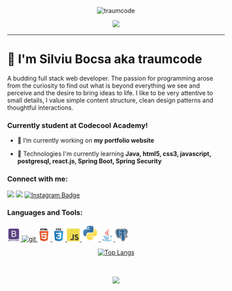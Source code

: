 <p align="center"> <img src="https://komarev.com/ghpvc/?username=traumcode&label=Profile%20views&color=0e75b6&style=flat" alt="traumcode" /> </p>
<p align="center">
  <img src="https://miro.medium.com/max/2048/1*OohqW5DGh9CQS4hLY5FXzA.png" height="230"/>
</p>
<hr>

<h1>👋 I'm Silviu Bocsa aka traumcode</h1>
<p>A budding full stack web developer. The passion for programming arose from the curiosity to find out what is beyond everything we see and perceive and the desire to bring ideas to life. I like to be very attentive to small details, I value simple content structure, clean design patterns and thoughtful interactions.</p>
<h3>Currently student at Codecool Academy!</h3>


- 🔭 I’m currently working on **my portfolio website**

- 🌱 Technologies I'm currently learning **Java, html5, css3, javascript, postgresql, react.js, Spring Boot, Spring Security**


<h3 align="left">Connect with me:</h3>
<p align="left">
<a href="https://www.linkedin.com/in/silviu-bocsa/" rel="nofollow"><img src="https://img.shields.io/badge/LinkedIn-0077B5?style=for-the-badge&logo=linkedin&logoColor=white" data-canonical-src="https://img.shields.io/badge/-LinkedIn-blue?style=flat&amp;logo=Linkedin&amp;logoColor=white&amp;link=https://www.linkedin.com/in/silviu-bocsa/" style="max-width: 100%;"></a>
<a href="mailto:silviubocsa@gmail.com"><img src="https://img.shields.io/badge/Gmail-D14836?style=for-the-badge&logo=gmail&logoColor=white" data-canonical-src="https://img.shields.io/badge/Gmail-red?style=flat&amp;logo=Gmail&amp;logoColor=white&amp;link=mailto:silviubocsa@gmail.com" style="max-width: 100%;"></a>
<a href="https://instagram.com/exacustodian" rel="nofollow"><img src="https://img.shields.io/badge/Instagram-E4405F?style=for-the-badge&logo=instagram&logoColor=white" alt="Instagram Badge" data-canonical-src="https://img.shields.io/badge/-exacustodian-purple?style=flat-square&amp;logo=instagram&amp;logoColor=white&amp;link=https://instagram.com/exacustodian/" style="max-width: 100%;"></a>
</p>

<h3 align="left">Languages and Tools:</h3>
<p align="left"> <a href="https://getbootstrap.com" target="_blank"> <img src="https://raw.githubusercontent.com/devicons/devicon/master/icons/bootstrap/bootstrap-plain-wordmark.svg" alt="bootstrap" width="30" height="30"/> </a> <a href="https://git-scm.com/" target="_blank"> <img src="https://www.vectorlogo.zone/logos/git-scm/git-scm-icon.svg" alt="git" width="30" height="30"/> </a> <a href="https://www.w3.org/html/" target="_blank"> <img src="https://raw.githubusercontent.com/devicons/devicon/master/icons/html5/html5-original-wordmark.svg" alt="html5" width="30" height="30"/> </a> <a href="https://www.w3schools.com/css/" target="_blank"> <img src="https://raw.githubusercontent.com/devicons/devicon/master/icons/css3/css3-original-wordmark.svg" alt="css3" width="30" height="30"/> </a> <a href="https://developer.mozilla.org/en-US/docs/Web/JavaScript" target="_blank"> <img src="https://raw.githubusercontent.com/devicons/devicon/master/icons/javascript/javascript-original.svg" alt="javascript" width="30" height="30"/> </a> <a href="https://www.python.org" target="_blank"> <img src="https://raw.githubusercontent.com/devicons/devicon/master/icons/python/python-original.svg" alt="python" width="40" height="40"/> </a>  <a href="https://www.java.com/en/" target="_blank"> <img src="https://raw.githubusercontent.com/devicons/devicon/9f4f5cdb393299a81125eb5127929ea7bfe42889/icons/java/java-original.svg" alt="java" width="30" height="30"/> </a> <a href="https://www.postgresql.org" target="_blank"> <img src="https://raw.githubusercontent.com/devicons/devicon/9f4f5cdb393299a81125eb5127929ea7bfe42889/icons/postgresql/postgresql-original.svg" alt="java" width="30" height="30"/> </a> </p>
<p align="center">  <a href="https://github.com/traumcode/github-readme-stats"><img src="https://camo.githubusercontent.com/e93c0f514d1afa754301d79a9261cab819730ffdcc216d79cc4a661ac111c215/68747470733a2f2f6769746875622d726561646d652d73746174732e76657263656c2e6170702f6170692f746f702d6c616e67732f3f757365726e616d653d666c6f61726564656d61692673686f775f69636f6e733d74727565267468656d653d6461726b" alt="Top Langs" data-canonical-src="https://github-readme-stats.vercel.app/api/top-langs/?username=traumcode&amp;show_icons=true&amp;theme=dark" style="max-width: 100%;"></a>
</p>
<p>
  <p align="center">
  <br />
  <br />
  <img src="https://media.giphy.com/media/jpVnC65DmYeyRL4LHS/giphy.gif" width="20%">
</p>
</p>
